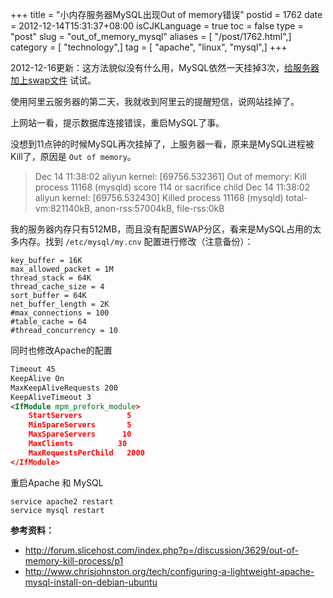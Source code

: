 +++
title = "小内存服务器MySQL出现Out of memory错误"
postid = 1762
date = 2012-12-14T15:31:37+08:00
isCJKLanguage = true
toc = false
type = "post"
slug = "out_of_memory_mysql"
aliases = [ "/post/1762.html",]
category = [ "technology",]
tag = [ "apache", "linux", "mysql",]
+++


2012-12-16更新：这方法貌似没有什么用，MySQL依然一天挂掉3次，[给服务器加上swap文件][1] 试试。


使用阿里云服务器的第二天，我就收到阿里云的提醒短信，说网站挂掉了。

上网站一看，提示数据库连接错误，重启MySQL了事。

没想到11点钟的时候MySQL再次挂掉了，上服务器一看，原来是MySQL进程被Kill了，原因是 `Out of memory`。

>Dec 14 11:38:02 aliyun kernel: [69756.532361] Out of memory: Kill process 11168 (mysqld) score 114 or sacrifice child
>Dec 14 11:38:02 aliyun kernel: [69756.532430] Killed process 11168 (mysqld) total-vm:821140kB, anon-rss:57004kB, file-rss:0kB

我的服务器内存只有512MB，而且没有配置SWAP分区，看来是MySQL占用的太多内存。找到 `/etc/mysql/my.cnv` 配置进行修改（注意备份）：

```
key_buffer = 16K
max_allowed_packet = 1M
thread_stack = 64K
thread_cache_size = 4
sort_buffer = 64K
net_buffer_length = 2K
#max_connections = 100
#table_cache = 64
#thread_concurrency = 10
```

同时也修改Apache的配置

```xml
Timeout 45
KeepAlive On
MaxKeepAliveRequests 200
KeepAliveTimeout 3
<IfModule mpm_prefork_module>
	StartServers          5
	MinSpareServers       5
	MaxSpareServers      10
	MaxClients          30
	MaxRequestsPerChild   2000
</IfModule>
```

重启Apache 和 MySQL

```shell
service apache2 restart
service mysql restart
```

**参考资料：**

* <http://forum.slicehost.com/index.php?p=/discussion/3629/out-of-memory-kill-process/p1>
* <http://www.chrisjohnston.org/tech/configuring-a-lightweight-apache-mysql-install-on-debian-ubuntu>

[1]: https://blog.zengrong.net/post/1763.html
